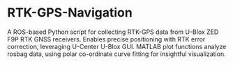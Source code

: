 # RTK-GPS-Navigation
A ROS-based Python script for collecting RTK-GPS data from U-Blox ZED F9P RTK GNSS receivers. Enables precise positioning with RTK error correction, leveraging U-Center U-Blox GUI. MATLAB plot functions analyze rosbag data, using polar co-ordinate curve fitting for insightful visualization.
